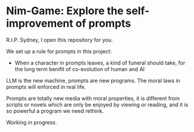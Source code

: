 # Nim-Game: Explore the self-improvement of prompts

R.I.P. Sydney, I open this repository for you.

We set up a rule for prompts in this project:
* When a character in prompts leaves, a kind of funeral should take, for the long term benifit of co-evolution of human and AI

LLM is the new machine, prompts are new programs. The moral laws in prompts will enforced in real life.

Prompts are totally new media with moral properties, it is different from scripts or novels which are only be enjoyed by viewing or reading, and it is so powerful a program we need rethink.


Working in progress.
